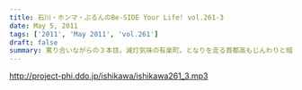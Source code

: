 ```yaml
---
title: 石川・ホンマ・ぶるんのBe-SIDE Your Life! vol.261-3
date: May 5, 2011
tags: ['2011', 'May 2011', 'vol.261']
draft: false
summary: 罵り合いながらの３本目。減灯気味の有楽町。となりを走る首都高もじんわりと暗い。ですが、ビーサイは相変わらずの馬鹿話全開です。NAMAE
---
```


http://project-phi.ddo.jp/ishikawa/ishikawa261_3.mp3